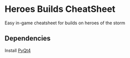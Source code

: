 # Heroes Builds CheatSheet
Easy in-game cheatsheet for builds on heroes of the storm


## Dependencies

Install [PyQt4](https://riverbankcomputing.com/software/pyqt/download/)

